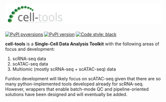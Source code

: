# ![cell-tools_logo](docs/imgs/cell-tools.logo1.svg)

[![PyPI pyversions](https://img.shields.io/pypi/pyversions/cell-tools.svg)](https://pypi.python.org/pypi/cell-tools/)
[![PyPI version](https://badge.fury.io/py/cell-tools.svg)](https://badge.fury.io/py/cell-tools)
[![Code style: black](https://img.shields.io/badge/code%20style-black-000000.svg)](https://github.com/psf/black)

**cell-tools** is a **Single-Cell Data Analysis Toolkit** with the following areas of focus and development:

1. scRNA-seq data
2. scATAC-seq data
3. Multiomic (mostly scRNA-seq + scATAC-seq) data

Funtion development will likely focus on scATAC-seq given that there are so many python-implemented tools developed already for scRNA-seq. However, wrappers that enable batch-mode QC and pipeline-oriented solutions have been designed and will eventually be added.
